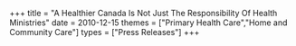 +++
title = "A Healthier Canada Is Not Just The Responsibility Of Health Ministries"
date = 2010-12-15
themes = ["Primary Health Care","Home and Community Care"]
types = ["Press Releases"]
+++
